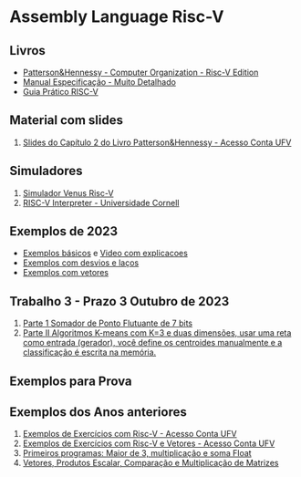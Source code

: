 
# Assembly Language Risc-V

## Livros
* [Patterson&Hennessy - Computer Organization - Risc-V Edition](http://home.ustc.edu.cn/~louwenqi/reference_books_tools/Computer%20Organization%20and%20Design%20RISC-V%20edition.pdf)
* [Manual Especificação - Muito Detalhado](https://riscv.org//wp-content/uploads/2017/05/riscv-spec-v2.2.pdf)
* [ Guia Prático RISC-V](http://riscvbook.com/portuguese/)

## Material com slides

1. [Slides do Capítulo 2 do Livro Patterson&Hennessy - Acesso Conta UFV](https://docs.google.com/presentation/d/1BqaqjFikDXnsPEoxdnN7-IbQU2Ji0nUNVJfQDp9I8Dk/edit?usp=sharing)



## Simuladores
1. [Simulador Venus Risc-V](https://www.kvakil.me/venus/) 
2. [RISC-V Interpreter - Universidade Cornell](https://www.cs.cornell.edu/courses/cs3410/2019sp/riscv/interpreter/)

## Exemplos de 2023

* [Exemplos básicos](https://github.com/arduinoufv/inf250/blob/master/2023/exemplos_riscv.md) e [Video com explicacoes](https://www.youtube.com/playlist?list=PLcvOyD_LMr6lMlWXk48zPsMj7Zj4iQCG-)
* [Exemplos com desvios e laços](https://github.com/arduinoufv/inf250/blob/master/2023/riscv_desvios.md)
* [Exemplos com vetores](https://github.com/arduinoufv/inf250/blob/master/2023/riscv_vetores.md)

## Trabalho 3 - Prazo 3 Outubro de 2023

1. [Parte 1 Somador de Ponto Flutuante de 7 bits]()
2. [Parte II Algoritmos K-means com K=3 e duas dimensões, usar uma reta como entrada (gerador), você define os centroides manualmente e a classificação é escrita na memória. ]()

## Exemplos para Prova

## Exemplos dos Anos anteriores

 1. [Exemplos de Exercícios com Risc-V - Acesso Conta UFV](https://docs.google.com/presentation/d/1tb34UEvhoxoEdC1_fbXu3UY-vA_RvBoIy57_NG5N2Qc/edit?usp=sharing)
 2. [Exemplos de Exercícios com Risc-V e Vetores - Acesso Conta UFV](https://docs.google.com/presentation/d/1WRfD1qvOyuBejxO2VBSerXI2el9rSEjl9r4OwykaSUA/edit?usp=sharing)
3. [Primeiros programas: Maior de 3, multiplicação e soma Float](https://docs.google.com/document/d/1rUmymGDLARdh5TfFf2sVm_lYDWwta8lBEPJUryNs3Xk/edit?usp=sharing)
 4. [Vetores, Produtos Escalar, Comparação e Multiplicação de Matrizes](https://docs.google.com/document/d/1GoO48cAaE69oHqD4giunHLUfNZGUo15V4C1n5g7Yc7k/edit?usp=sharing)





